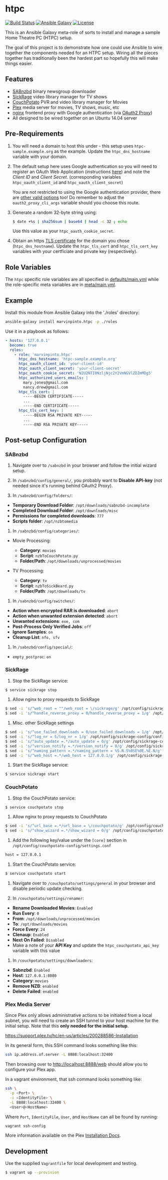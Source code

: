 htpc
====

[![Build Status](https://img.shields.io/travis/marvinpinto/ansible-role-htpc/master.svg?style=flat-square)](https://travis-ci.org/marvinpinto/ansible-role-htpc)
[![Ansible Galaxy](https://img.shields.io/badge/ansible--galaxy-htpc-blue.svg?style=flat-square)](https://galaxy.ansible.com/marvinpinto/htpc)
[![License](https://img.shields.io/badge/license-MIT-brightgreen.svg?style=flat-square)](LICENSE.txt)

This is an Ansible Galaxy meta-role of sorts to install and manage a sample
Home Theatre PC (HTPC) setup.

The goal of this project is to demonstrate how one could use Ansible to wire
together the components needed for an HTPC setup. Wiring all the pieces
together has traditionally been the hardest part so hopefully this will make
things easier.


Features
--------

- [SABnzbd](https://sabnzbd.org/) binary newsgroup downloader
- [SickRage](https://sickrage.github.io/) video library manager for TV shows
- [CouchPotato](https://couchpota.to/) PVR and video library manager for Movies
- [Plex](https://www.plex.tv/) media server for movies, TV shows, music, etc
- [nginx](https://nginx.org/) frontend proxy with Google authentication (via
[OAuth2 Proxy](https://github.com/bitly/oauth2_proxy))
- All designed to be wired together on an Ubuntu 14.04 server


Pre-Requirements
----------------

1. You will need a domain to host this under - this setup uses
   `htpc-sample.example.org` as the example. Update the `htpc_dns_hostname`
   variable with your domain.

1. The default setup here uses Google authentication so you will need to
   register an OAuth Web Application (instructions
   [here](https://github.com/bitly/oauth2_proxy#google-auth-provider)) and
   note the _Client ID_ and _Client Secret_. (corresponding variables
   `htpc_oauth_client_id` and `htpc_oauth_client_secret`)

   You are not restricted to using the Google authentication provider, there
   are [other valid options](https://github.com/bitly/oauth2_proxy) too! Do
   remember to adjust the `oauth2_proxy_cli_args` variable should you choose
   this route.

1. Generate a random 32-byte string using:

   ```bash
   $ date +%s | sha256sum | base64 | head -c 32 ; echo
   ```
   Use this value as your `htpc_oauth_cookie_secret`.

1. Obtain an https [TLS certificate](https://letsencrypt.org/) for the domain
   you chose (`htpc_dns_hostname`). Update the `htpc_tls_cert` and
   `htpc_tls_cert_key` variables with your certficiate and private key
   (respectively).


Role Variables
--------------

The `htpc` specific role variables are all specified in
[defaults/main.yml](defaults/main.yml) while the role-specific meta variables
are in [meta/main.yml](meta/main.yml).


Example
-------

Install this module from Ansible Galaxy into the './roles' directory:
```bash
ansible-galaxy install marvinpinto.htpc -p ./roles
```

Use it in a playbook as follows:
```yaml
- hosts: '127.0.0.1'
  become: true
  roles:
    - role: 'marvinpinto.htpc'
      htpc_dns_hostname: 'htpc-sample.example.org'
      htpc_oauth_client_id: 'your-client-id'
      htpc_oauth_client_secret: 'your-client-secret'
      htpc_oauth_cookie_secret: 'N2U2NTI0NzljNjc2Y2VmNGVlZDZmMDg5'
      htpc_authorized_users_emails: |
        mary.jones@gmail.com
        nancy.drew@gmail.com
      htpc_tls_cert: |
        -----BEGIN CERTIFICATE-----
        ...
        -----END CERTIFICATE-----
      htpc_tls_cert_key: |
        -----BEGIN RSA PRIVATE KEY-----
        ...
        -----END RSA PRIVATE KEY-----
```


Post-setup Configuration
------------------------

### SABnzbd

1. Navigate over to `/sabnzbd` in your browser and follow the initial wizard
   setup.

1. In `/sabnzbd/config/general/`, you probably want to **Disable API-key** (not
   needed since it's running behind OAuth2 Proxy).

1. In `/sabnzbd/config/folders/`:

  - **Temporary Download Folder**: `/opt/downloads/sabnzbd-incomplete`
  - **Completed Download Folder**: `/opt/downloads/misc`
  - **Permissions for completed downloads**: `777`
  - **Scripts folder**: `/opt/nzbtomedia`

1. In `/sabnzbd/config/categories/`:

  - Movie Processing:
    - **Category**: `movies`
    - **Script**: `nzbToCouchPotato.py`
    - **Folder/Path**: `/opt/downloads/unprocessed/movies`

  - TV Processing:
    - **Category**: `tv`
    - **Script**: `nzbToSickBeard.py`
    - **Folder/Path**: `/opt/downloads/tv`

1. In `/sabnzbd/config/switches/`:

  - **Action when encrypted RAR is downloaded**: `abort`
  - **Action when unwanted extension detected**: `abort`
  - **Unwanted extensions**: `exe, com`
  - **Post-Process Only Verified Jobs**: `off`
  - **Ignore Samples**: `on`
  - **Cleanup List**: `nfo, sfv`

1. In `/sabnzbd/config/special/`:

  - `empty_postproc`: `on`

### SickRage

1. Stop the SickRage service:

  ``` bash
  $ service sickrage stop
  ```

1. Allow nginx to proxy requests to SickRage

  ``` bash
  $ sed -i 's/^web_root = ""/web_root = \/sickrage/g' /opt/config/sickrage-config/config.ini
  $ sed -i 's/^handle_reverse_proxy = 0/handle_reverse_proxy = 1/g' /opt/config/sickrage-config/config.ini
  ```

1. Misc. other SickRage settings

  ``` bash
  $ sed -i 's/^use_failed_downloads = 0/use_failed_downloads = 1/g' /opt/config/sickrage-config/config.ini
  $ sed -i 's/^log_nr = 5/log_nr = 1/g' /opt/config/sickrage-config/config.ini
  $ sed -i 's/^auto_update =.*/auto_update = 0/g' /opt/config/sickrage-config/config.ini
  $ sed -i 's/^version_notify =.*/version_notify = 0/g' /opt/config/sickrage-config/config.ini
  $ sed -i 's/^naming_pattern =.*/naming_pattern = %S.N.S%0SE%0E.%E.N/g' /opt/config/sickrage-config/config.ini
  $ sed -i 's/^web_host =.*/web_host = 127.0.0.1/g' /opt/config/sickrage-config/config.ini
  ```

1. Start the SickRage service:

  ``` bash
  $ service sickrage start
  ```

### CouchPotato

1. Stop the CouchPotato service:

  ``` bash
  $ service couchpotato stop
  ```

1. Allow nginx to proxy requests to CouchPotato

  ``` bash
  $ sed -i 's/^url_base =.*/url_base = \/couchpotato/g' /opt/config/couchpotato-config/settings.conf
  $ sed -i 's/^show_wizard =.*/show_wizard = 0/g' /opt/config/couchpotato-config/settings.conf
  ```

1. Add the following key/value under the `[core]` section in
   `/opt/config/couchpotato-config/settings.conf`

  ``` bash
  host = 127.0.0.1
  ```

1. Start the CouchPotato service:

  ``` bash
  $ service couchpotato start
  ```

1. Navigate over to `/couchpotato/settings/general` in your browser and disable
   periodic update checking.

1. In `/couchpotato/settings/renamer`:

  - **Rename Downloaded Movies**: `Enabled`
  - **Run Every**: `0`
  - **From**: `/opt/downloads/unprocessed/movies`
  - **To**: `/opt/downloads/movies`
  - **Force Every**: `24`
  - **Clenaup**: `Enabled`
  - **Next On Failed**: `Disabled`
  - Make a note of your **API Key** and update the `htpc_couchpotato_api_key`
  variable with this value

1. In `/couchpotato/settings/downloaders`:

  - **Sabnzbd**: `Enabled`
  - **Host**: `127.0.0.1:8080`
  - **Category**: `movies`
  - **Remove NZB**: `enabled`
  - **Delete Failed**: `enabled`

### Plex Media Server

Since Plex only allows administrative actions to be initiated from a local
subnet, you will need to create an SSH tunnel to your host machine for the
initial setup. Note that this **only needed for the initial setup**.

https://support.plex.tv/hc/en-us/articles/200288586-Installation

In its general form, this SSH command looks something like this:

```bash
ssh ip.address.of.server -L 8888:localhost:32400
```

Then browsing over to [http://localhost:8888/web](http://localhost:8888/web)
should allow you to configure your Plex app.

In a vagrant environment, that ssh command looks something like:

```bash
ssh \
  -p <Port> \
  -i <IdentityFile> \
  -L 8888:localhost:32400 \
  <User>@<HostName>
```

Where `Port`, `IdentityFile`, `User`, and `HostName` can all be found by
running:

```bash
vagrant ssh-config
```

More information available on the Plex [Installation
Docs](https://support.plex.tv/hc/en-us/articles/200288586-Installation).


Development
-----------
Use the supplied `Vagrantfile` for local development and testing.

``` bash
$ vagrant up --provision
```
